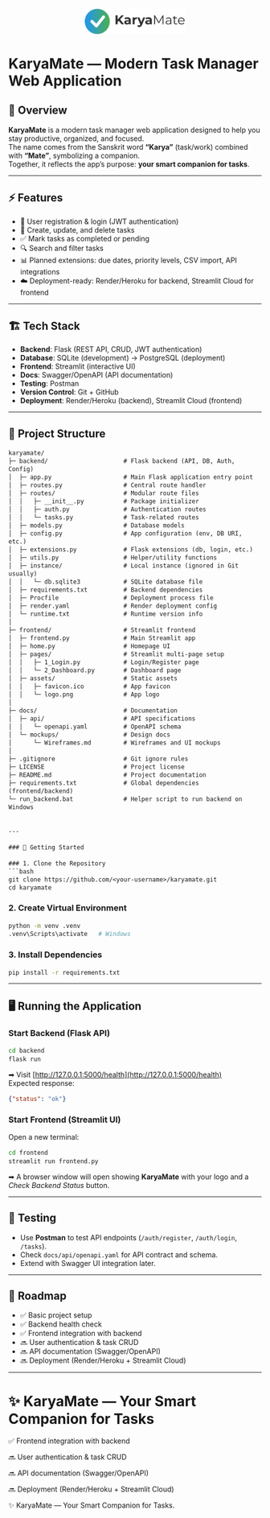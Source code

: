 <p align="center">
  <img src="frontend/assets/logo.png" alt="KaryaMate Logo" width="200"/>
</p>

# KaryaMate — Modern Task Manager Web Application

## 📌 Overview
**KaryaMate** is a modern task manager web application designed to help you stay productive, organized, and focused.  
The name comes from the Sanskrit word **“Karya”** (task/work) combined with **“Mate”**, symbolizing a companion.  
Together, it reflects the app’s purpose: **your smart companion for tasks**.

---

## ⚡ Features
- 🔑 User registration & login (JWT authentication)  
- 📝 Create, update, and delete tasks  
- ✅ Mark tasks as completed or pending  
- 🔍 Search and filter tasks  
- 📊 Planned extensions: due dates, priority levels, CSV import, API integrations  
- ☁️ Deployment-ready: Render/Heroku for backend, Streamlit Cloud for frontend  

---

## 🏗️ Tech Stack
- **Backend**: Flask (REST API, CRUD, JWT authentication)  
- **Database**: SQLite (development) → PostgreSQL (deployment)  
- **Frontend**: Streamlit (interactive UI)  
- **Docs**: Swagger/OpenAPI (API documentation)  
- **Testing**: Postman  
- **Version Control**: Git + GitHub  
- **Deployment**: Render/Heroku (backend), Streamlit Cloud (frontend)  

---

## 📂 Project Structure

```text
karyamate/
├─ backend/                     # Flask backend (API, DB, Auth, Config)
│  ├─ app.py                    # Main Flask application entry point
│  ├─ routes.py                 # Central route handler
│  ├─ routes/                   # Modular route files
│  │   ├─ __init__.py           # Package initializer
│  │   ├─ auth.py               # Authentication routes
│  │   └─ tasks.py              # Task-related routes
│  ├─ models.py                 # Database models
│  ├─ config.py                 # App configuration (env, DB URI, etc.)
│  ├─ extensions.py             # Flask extensions (db, login, etc.)
│  ├─ utils.py                  # Helper/utility functions
│  ├─ instance/                 # Local instance (ignored in Git usually)
│  │   └─ db.sqlite3            # SQLite database file
│  ├─ requirements.txt          # Backend dependencies
│  ├─ Procfile                  # Deployment process file
│  ├─ render.yaml               # Render deployment config
│  └─ runtime.txt               # Runtime version info
│
├─ frontend/                    # Streamlit frontend
│  ├─ frontend.py               # Main Streamlit app
│  ├─ home.py                   # Homepage UI
│  ├─ pages/                    # Streamlit multi-page setup
│  │   ├─ 1_Login.py            # Login/Register page
│  │   └─ 2_Dashboard.py        # Dashboard page
│  ├─ assets/                   # Static assets
│  │   ├─ favicon.ico           # App favicon
│  │   └─ logo.png              # App logo
│
├─ docs/                        # Documentation
│  ├─ api/                      # API specifications
│  │   └─ openapi.yaml          # OpenAPI schema
│  └─ mockups/                  # Design docs
│      └─ Wireframes.md         # Wireframes and UI mockups
│
├─ .gitignore                   # Git ignore rules
├─ LICENSE                      # Project license
├─ README.md                    # Project documentation
├─ requirements.txt             # Global dependencies (frontend/backend)
└─ run_backend.bat              # Helper script to run backend on Windows


---

### 🚀 Getting Started

### 1. Clone the Repository
```bash
git clone https://github.com/<your-username>/karyamate.git
cd karyamate
```

### 2. Create Virtual Environment
```bash
python -m venv .venv
.venv\Scripts\activate   # Windows
```

### 3. Install Dependencies
```bash
pip install -r requirements.txt
```

---

## 🖥️ Running the Application

### Start Backend (Flask API)
```bash
cd backend
flask run
```
➡ Visit [http://127.0.0.1:5000/health](http://127.0.0.1:5000/health)  
Expected response:
```json
{"status": "ok"}
```

### Start Frontend (Streamlit UI)
Open a new terminal:
```bash
cd frontend
streamlit run frontend.py
```
➡ A browser window will open showing **KaryaMate** with your logo and a *Check Backend Status* button.

---

## 🧪 Testing
- Use **Postman** to test API endpoints (`/auth/register`, `/auth/login`, `/tasks`).  
- Check `docs/api/openapi.yaml` for API contract and schema.  
- Extend with Swagger UI integration later.  

---

## 📜 Roadmap
- ✅ Basic project setup  
- ✅ Backend health check  
- ✅ Frontend integration with backend  
- 🔜 User authentication & task CRUD  
- 🔜 API documentation (Swagger/OpenAPI)  
- 🔜 Deployment (Render/Heroku + Streamlit Cloud)  

---

✨ **KaryaMate — Your Smart Companion for Tasks**
=======
✅ Frontend integration with backend

🔜 User authentication & task CRUD

🔜 API documentation (Swagger/OpenAPI)

🔜 Deployment (Render/Heroku + Streamlit Cloud)



✨ KaryaMate — Your Smart Companion for Tasks.

